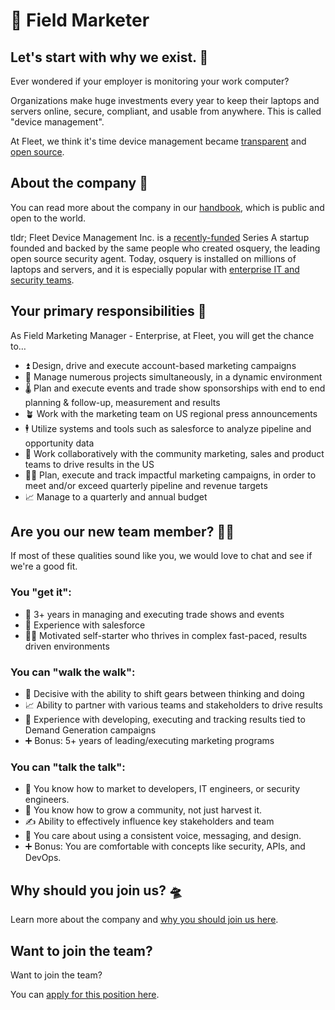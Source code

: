 # 🫧 Field Marketer

## Let's start with why we exist. 📡

Ever wondered if your employer is monitoring your work computer?

Organizations make huge investments every year to keep their laptops and servers online, secure, compliant, and usable from anywhere. This is called "device management".

At Fleet, we think it's time device management became [transparent](https://fleetdm.com/transparency) and [open source](https://fleetdm.com/handbook/company#open-source).


## About the company 🌈

You can read more about the company in our [handbook](https://fleetdm.com/handbook/company), which is public and open to the world.

tldr; Fleet Device Management Inc. is a [recently-funded](https://techcrunch.com/2022/04/28/fleet-nabs-20m-to-enable-enterprises-to-manage-their-devices/) Series A startup founded and backed by the same people who created osquery, the leading open source security agent. Today, osquery is installed on millions of laptops and servers, and it is especially popular with [enterprise IT and security teams](https://www.linuxfoundation.org/press/press-release/the-linux-foundation-announces-intent-to-form-new-foundation-to-support-osquery-community).


## Your primary responsibilities 🔭

As Field Marketing Manager - Enterprise, at Fleet, you will get the chance to…

- ⏫ Design, drive and execute account-based marketing campaigns
- 📣 Manage numerous projects simultaneously, in a dynamic environment
- 🌡️ Plan and execute events and trade show sponsorships with end to end planning & follow-up, measurement and results
- 🪴 Work with the marketing team on US regional press announcements
- 🕴️ Utilize systems and tools such as salesforce to analyze pipeline and opportunity data
- 🚀 Work collaboratively with the community marketing, sales and product teams to drive results in the US
- 🧑‍💻 Plan, execute and track impactful marketing campaigns, in order to meet and/or exceed quarterly pipeline and revenue targets
- 📈 Manage to a quarterly and annual budget

## Are you our new team member? 🧑‍🚀

If most of these qualities sound like you, we would love to chat and see if we're a good fit.

### You "get it":

- 🦉 3+ years in managing and executing trade shows and events
- 🧪 Experience with salesforce
- 🧑‍💻 Motivated self-starter who thrives in complex fast-paced, results driven environments

### You can "walk the walk":

- 🤝 Decisive with the ability to shift gears between thinking and doing
- 📈 Ability to partner with various teams and stakeholders to drive results
- 👀 Experience with developing, executing and tracking results tied to Demand Generation campaigns
- ➕ Bonus: 5+ years of leading/executing marketing programs

### You can "talk the talk":

- 💭 You know how to market to developers, IT engineers, or security engineers.
- 💖 You know how to grow a community, not just harvest it.
- ✍ Ability to effectively influence key stakeholders and team
- 🧬 You care about using a consistent voice, messaging, and design.
- ➕ Bonus: You are comfortable with concepts like security, APIs, and DevOps.

## Why should you join us? 🛸

Learn more about the company and [why you should join us here](https://fleetdm.com/handbook/company#is-it-any-good).


## Want to join the team?

Want to join the team?

You can [apply for this position here](https://3x3q33auqgj.typeform.com/to/upGkhYsN).

